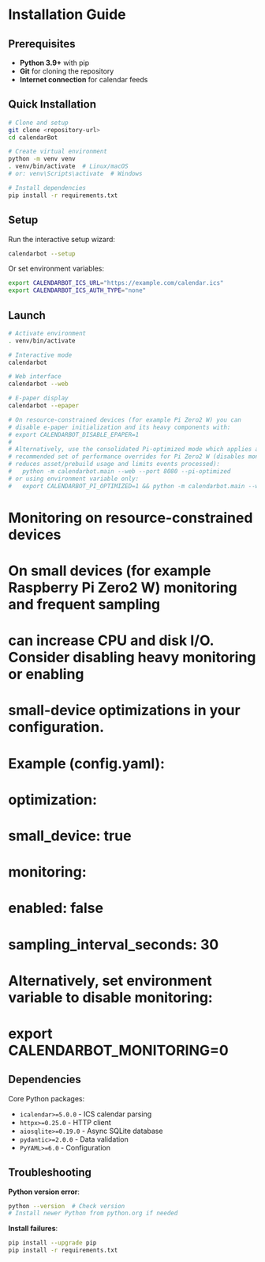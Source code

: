 # Installation Guide

## Prerequisites

- **Python 3.9+** with pip
- **Git** for cloning the repository
- **Internet connection** for calendar feeds

## Quick Installation

```bash
# Clone and setup
git clone <repository-url>
cd calendarBot

# Create virtual environment
python -m venv venv
. venv/bin/activate  # Linux/macOS
# or: venv\Scripts\activate  # Windows

# Install dependencies
pip install -r requirements.txt
```

## Setup

Run the interactive setup wizard:

```bash
calendarbot --setup
```

Or set environment variables:

```bash
export CALENDARBOT_ICS_URL="https://example.com/calendar.ics"
export CALENDARBOT_ICS_AUTH_TYPE="none"
```

## Launch

```bash
# Activate environment
. venv/bin/activate

# Interactive mode
calendarbot

# Web interface
calendarbot --web

# E-paper display
calendarbot --epaper

# On resource-constrained devices (for example Pi Zero2 W) you can
# disable e-paper initialization and its heavy components with:
# export CALENDARBOT_DISABLE_EPAPER=1
#
# Alternatively, use the consolidated Pi-optimized mode which applies a
# recommended set of performance overrides for Pi Zero2 W (disables monitoring,
# reduces asset/prebuild usage and limits events processed):
#   python -m calendarbot.main --web --port 8080 --pi-optimized
# or using environment variable only:
#   export CALENDARBOT_PI_OPTIMIZED=1 && python -m calendarbot.main --web --port 8080
```
# Monitoring on resource-constrained devices
# On small devices (for example Raspberry Pi Zero2 W) monitoring and frequent sampling
# can increase CPU and disk I/O. Consider disabling heavy monitoring or enabling
# small-device optimizations in your configuration.
#
# Example (config.yaml):
# optimization:
#   small_device: true
# monitoring:
#   enabled: false
#   sampling_interval_seconds: 30
#
# Alternatively, set environment variable to disable monitoring:
# export CALENDARBOT_MONITORING=0

## Dependencies

Core Python packages:
- `icalendar>=5.0.0` - ICS calendar parsing
- `httpx>=0.25.0` - HTTP client
- `aiosqlite>=0.19.0` - Async SQLite database
- `pydantic>=2.0.0` - Data validation
- `PyYAML>=6.0` - Configuration

## Troubleshooting

**Python version error**:
```bash
python --version  # Check version
# Install newer Python from python.org if needed
```

**Install failures**:
```bash
pip install --upgrade pip
pip install -r requirements.txt